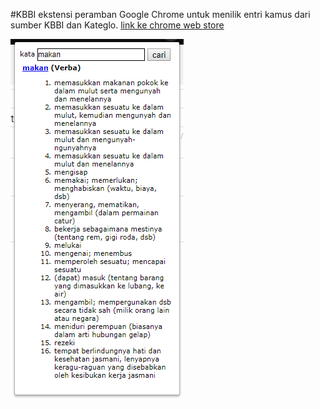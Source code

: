 #KBBI
ekstensi peramban Google Chrome untuk menilik entri kamus dari sumber KBBI dan Kateglo. [link ke chrome web store](https://chrome.google.com/webstore/detail/ejgkinembcbakgnmlejjcajkefnddlin)

![tampilan popup](kbbi.capture.png)
